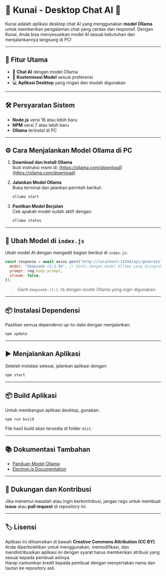 # 🌟 Kunai - Desktop Chat AI 🌟

Kunai adalah aplikasi desktop chat AI yang menggunakan **model Ollama** untuk memberikan pengalaman chat yang cerdas dan responsif. Dengan Kunai, Anda bisa menyesuaikan model AI sesuai kebutuhan dan menjalankannya langsung di PC!

---

## 🚀 Fitur Utama

- 💬 **Chat AI** dengan model Ollama
- 🔧 **Kustomisasi Model** sesuai preferensi
- 💻 **Aplikasi Desktop** yang ringan dan mudah digunakan

---

## 🛠️ Persyaratan Sistem

- **Node.js** versi 16 atau lebih baru
- **NPM** versi 7 atau lebih baru
- **Ollama** terinstal di PC

---

## ⚙️ Cara Menjalankan Model Ollama di PC

1. **Download dan Install Ollama**  
   Ikuti instruksi resmi di: [https://ollama.com/download](https://ollama.com/download)

2. **Jalankan Model Ollama**  
   Buka terminal dan jalankan perintah berikut:

   ```bash
   ollama start
   ```

3. **Pastikan Model Berjalan**  
   Cek apakah model sudah aktif dengan:
   ```bash
   ollama status
   ```

---

## 🔧 Ubah Model di `index.js`

Ubah model AI dengan mengedit bagian berikut di `index.js`:

```js
const response = await axios.post("http://localhost:11434/api/generate", {
  model: "deepseek-r1:1.5b", // Ganti dengan model Ollama yang diinginkan
  prompt: req.body.prompt,
  stream: false,
});
```

> Ganti `deepseek-r1:1.5b` dengan model Ollama yang ingin digunakan.

---

## 📦 Instalasi Dependensi

Pastikan semua dependensi up-to-date dengan menjalankan:

```bash
npm update
```

---

## ▶️ Menjalankan Aplikasi

Setelah instalasi selesai, jalankan aplikasi dengan:

```bash
npm start
```

---

## 📦 Build Aplikasi

Untuk membangun aplikasi desktop, gunakan:

```bash
npm run build
```

File hasil build akan tersedia di folder `dist`.

---

## 📚 Dokumentasi Tambahan

- [Panduan Model Ollama](https://ollama.com/docs)
- [Electron.js Documentation](https://www.electronjs.org/docs)

---

## 📧 Dukungan dan Kontribusi

Jika menemui masalah atau ingin berkontribusi, jangan ragu untuk membuat **issue** atau **pull request** di repository ini.

---

## 🏷️ Lisensi

Aplikasi ini dilisensikan di bawah **Creative Commons Attribution (CC BY)**.  
Anda diperbolehkan untuk menggunakan, memodifikasi, dan mendistribusikan aplikasi ini dengan syarat harus memberikan atribusi yang sesuai kepada pembuat aslinya.  
Harap cantumkan kredit kepada pembuat dengan menyertakan nama dan tautan ke repository asli.
